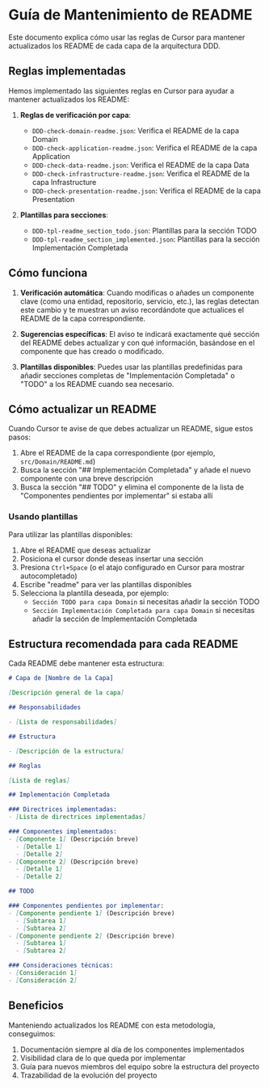 # Guía de Mantenimiento de README

Este documento explica cómo usar las reglas de Cursor para mantener actualizados los README de cada capa de la arquitectura DDD.

## Reglas implementadas

Hemos implementado las siguientes reglas en Cursor para ayudar a mantener actualizados los README:

1. **Reglas de verificación por capa**:
   - `DDD-check-domain-readme.json`: Verifica el README de la capa Domain
   - `DDD-check-application-readme.json`: Verifica el README de la capa Application
   - `DDD-check-data-readme.json`: Verifica el README de la capa Data
   - `DDD-check-infrastructure-readme.json`: Verifica el README de la capa Infrastructure
   - `DDD-check-presentation-readme.json`: Verifica el README de la capa Presentation

2. **Plantillas para secciones**:
   - `DDD-tpl-readme_section_todo.json`: Plantillas para la sección TODO
   - `DDD-tpl-readme_section_implemented.json`: Plantillas para la sección Implementación Completada

## Cómo funciona

1. **Verificación automática**: Cuando modificas o añades un componente clave (como una entidad, repositorio, servicio, etc.), las reglas detectan este cambio y te muestran un aviso recordándote que actualices el README de la capa correspondiente.

2. **Sugerencias específicas**: El aviso te indicará exactamente qué sección del README debes actualizar y con qué información, basándose en el componente que has creado o modificado.

3. **Plantillas disponibles**: Puedes usar las plantillas predefinidas para añadir secciones completas de "Implementación Completada" o "TODO" a los README cuando sea necesario.

## Cómo actualizar un README

Cuando Cursor te avise de que debes actualizar un README, sigue estos pasos:

1. Abre el README de la capa correspondiente (por ejemplo, `src/Domain/README.md`)
2. Busca la sección "## Implementación Completada" y añade el nuevo componente con una breve descripción
3. Busca la sección "## TODO" y elimina el componente de la lista de "Componentes pendientes por implementar" si estaba allí

### Usando plantillas

Para utilizar las plantillas disponibles:

1. Abre el README que deseas actualizar
2. Posiciona el cursor donde deseas insertar una sección
3. Presiona `Ctrl+Space` (o el atajo configurado en Cursor para mostrar autocompletado)
4. Escribe "readme" para ver las plantillas disponibles
5. Selecciona la plantilla deseada, por ejemplo:
   - `Sección TODO para capa Domain` si necesitas añadir la sección TODO
   - `Sección Implementación Completada para capa Domain` si necesitas añadir la sección de Implementación Completada

## Estructura recomendada para cada README

Cada README debe mantener esta estructura:

```markdown
# Capa de [Nombre de la Capa]

[Descripción general de la capa]

## Responsabilidades

- [Lista de responsabilidades]

## Estructura

- [Descripción de la estructura]

## Reglas

[Lista de reglas]

## Implementación Completada

### Directrices implementadas:
- [Lista de directrices implementadas]

### Componentes implementados:
- [Componente 1] (Descripción breve)
  - [Detalle 1]
  - [Detalle 2]
- [Componente 2] (Descripción breve)
  - [Detalle 1]
  - [Detalle 2]

## TODO

### Componentes pendientes por implementar:
- [Componente pendiente 1] (Descripción breve)
  - [Subtarea 1]
  - [Subtarea 2]
- [Componente pendiente 2] (Descripción breve)
  - [Subtarea 1]
  - [Subtarea 2]

### Consideraciones técnicas:
- [Consideración 1]
- [Consideración 2]
```

## Beneficios

Manteniendo actualizados los README con esta metodología, conseguimos:

1. Documentación siempre al día de los componentes implementados
2. Visibilidad clara de lo que queda por implementar
3. Guía para nuevos miembros del equipo sobre la estructura del proyecto
4. Trazabilidad de la evolución del proyecto 